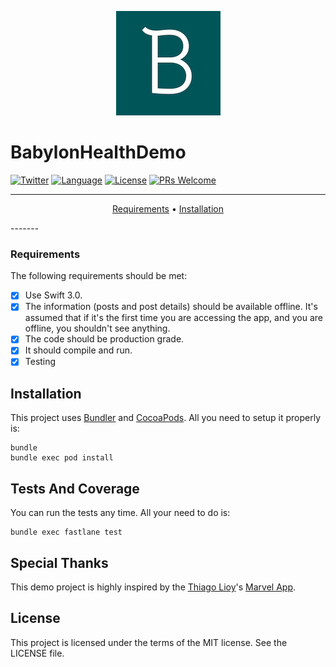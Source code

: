 <p align="center">
<img src="/BabylonHealthDemo/Resources/Assets.xcassets/AppIcon.appiconset/BabylonDemo_83%402x.png">
</p>

# BabylonHealthDemo

[![Twitter](https://img.shields.io/badge/Twitter-%40naeemshaikh90-blue.svg)](https://twitter.com/naeemshaikh90)
[![Language](https://img.shields.io/badge/language-Swift%203.0-orange.svg)](https://swift.org)
[![License](http://img.shields.io/badge/license-MIT-green.svg?style=flat)](/Licence)
[![PRs Welcome](https://img.shields.io/badge/PRs-welcome-brightgreen.svg?style=flat-square)](http://makeapullrequest.com)

-------
<p align="center">
    <a href="#requirements">Requirements</a> &bull;
    <a href="#installation">Installation</a>
</p>
-------

### Requirements 

The following requirements should be met:

- [x] Use Swift 3.0.
- [x] The information (posts and post details) should be available offline. It's assumed that if it's the first time you are accessing the app, and you are offline, you shouldn't see anything.
- [x] The code should be production grade. 
- [x] It should compile and run.
- [x] Testing

## Installation

This project uses [Bundler](http://bundler.io) and [CocoaPods](https://cocoapods.org). All you need to setup it properly is:
```
bundle
bundle exec pod install
```

## Tests And Coverage

You can run the tests any time. All your need to do is:
```
bundle exec fastlane test
```

## Special Thanks
This demo project is highly inspired by the [Thiago Lioy](https://github.com/thiagolioy)'s [Marvel App](https://github.com/thiagolioy/marvelapp).

## License
This project is licensed under the terms of the MIT license. See the LICENSE file.
